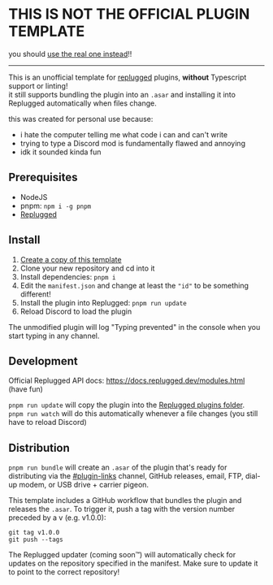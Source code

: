 # THIS IS NOT THE OFFICIAL PLUGIN TEMPLATE
you should [use the real one instead](https://github.com/replugged-org/plugin-template)!!

---

This is an unofficial template for [replugged](https://github.com/replugged-org/replugged) plugins,
**without** Typescript support or linting!  
it still supports bundling the plugin into an `.asar` and installing it into Replugged automatically when files change.

this was created for personal use because:
- i hate the computer telling me what code i can and can't write
- trying to type a Discord mod is fundamentally flawed and annoying
- idk it sounded kinda fun

## Prerequisites
- NodeJS
- pnpm: `npm i -g pnpm`
- [Replugged](https://github.com/replugged-org/replugged#installation)

## Install
1. [Create a copy of this template](https://github.com/penguin-spy/replugged-plugin-template/generate)
2. Clone your new repository and cd into it
3. Install dependencies: `pnpm i`
4. Edit the `manifest.json` and change at least the `"id"` to be something different!
4. Install the plugin into Replugged: `pnpm run update`
5. Reload Discord to load the plugin

The unmodified plugin will log "Typing prevented" in the console when you start typing in any channel.

## Development
Official Replugged API docs: https://docs.replugged.dev/modules.html (have fun)  

`pnpm run update` will copy the plugin into the [Replugged plugins folder](https://github.com/replugged-org/replugged#installing-plugins-and-themes).  
`pnpm run watch` will do this automatically whenever a file changes (you still have to reload Discord)

## Distribution
`pnpm run bundle` will create an `.asar` of the plugin that's ready for distributing via the [#plugin-links](https://discord.com/channels/1000926524452647132/1053466391874900078) 
channel, GitHub releases, email, FTP, dial-up modem, or USB drive + carrier pigeon.

This template includes a GitHub workflow that bundles the plugin and releases the `.asar`.
To trigger it, push a tag with the version number preceded by a v (e.g. v1.0.0):
```
git tag v1.0.0
git push --tags
```

The Replugged updater (coming soon™) will automatically check for updates on the repository specified
in the manifest. Make sure to update it to point to the correct repository!

